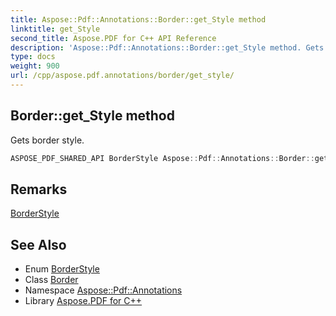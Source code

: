 ```yaml
---
title: Aspose::Pdf::Annotations::Border::get_Style method
linktitle: get_Style
second_title: Aspose.PDF for C++ API Reference
description: 'Aspose::Pdf::Annotations::Border::get_Style method. Gets border style in C++.'
type: docs
weight: 900
url: /cpp/aspose.pdf.annotations/border/get_style/
---
```

## Border::get_Style method


Gets border style.

```cpp
ASPOSE_PDF_SHARED_API BorderStyle Aspose::Pdf::Annotations::Border::get_Style()
```

## Remarks


[BorderStyle](../../borderstyle/)
## See Also

* Enum [BorderStyle](../../borderstyle/)
* Class [Border](../)
* Namespace [Aspose::Pdf::Annotations](../../)
* Library [Aspose.PDF for C++](../../../)
